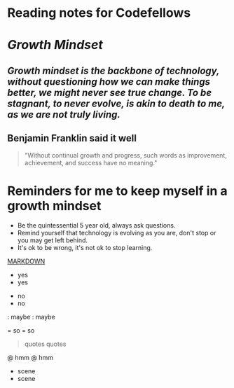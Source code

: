 # Reading notes for Codefellows


# *Growth Mindset*
## ***Growth mindset is the backbone of technology, without questioning how we can make things better, we might never see true change.  To be stagnant, to never evolve, is akin to death to me, as we are not truly living.*** 
## Benjamin Franklin said it well
> "Without continual growth and progress, such words as improvement, achievement, and success have no meaning."

# Reminders for me to keep myself in a growth mindset 
- Be the quintessential 5 year old, always ask questions. 
- Remind yourself that technology is evolving as you are, don't stop or you may get left behind. 
- It's ok to be wrong, it's not ok to stop learning. 

[MARKDOWN](markdown.md)

* yes
* yes

- no 
- no

: maybe
: maybe

= so 
= so

> quotes
> quotes

@ hmm
@ hmm

+ scene
+ scene
